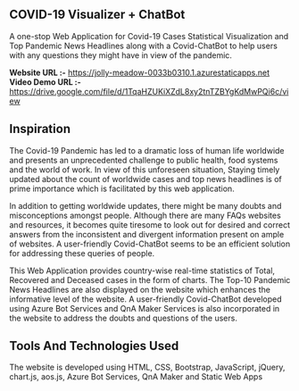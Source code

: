 ## COVID-19 Visualizer + ChatBot

A one-stop Web Application for Covid-19 Cases Statistical Visualization and Top Pandemic News Headlines along with a Covid-ChatBot to help users with any questions they might have in view of the pandemic.

<b>Website URL :-</b> https://jolly-meadow-0033b0310.1.azurestaticapps.net
  <br>
<b>Video Demo URL :-</b> https://drive.google.com/file/d/1TqaHZUKiXZdL8xy2tnTZBYgKdMwPQi6c/view

## Inspiration

The Covid-19 Pandemic has led to a dramatic loss of human life worldwide and presents an unprecedented challenge to public health, food systems and the world of work. In view of this unforeseen situation, Staying timely updated about the count of worldwide cases and top news headlines is of prime importance which is facilitated by this web application.

In addition to getting worldwide updates, there might be many doubts and misconceptions amongst people. Although there are many FAQs websites and resources, it becomes quite tiresome to look out for desired and correct answers from the inconsistent and divergent information present on ample of websites. A user-friendly Covid-ChatBot seems to be an efficient solution for addressing these queries of people. 

This Web Application provides country-wise real-time statistics of Total, Recovered and Deceased cases in the form of charts. The Top-10 Pandemic News Headlines are also displayed on the website which enhances the informative level of the website. A user-friendly Covid-ChatBot developed using Azure Bot Services and QnA Maker Services is also incorporated in the website to address the doubts and questions of the users.

## Tools And Technologies Used
The website is developed using HTML, CSS, Bootstrap, JavaScript, jQuery, chart.js, aos.js, Azure Bot Services, QnA Maker and Static Web Apps
